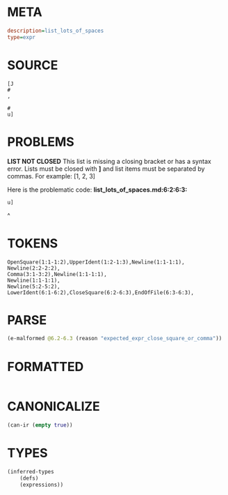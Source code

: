 # META
~~~ini
description=list_lots_of_spaces
type=expr
~~~
# SOURCE
~~~roc
[J
#
,

#
u]
~~~
# PROBLEMS
**LIST NOT CLOSED**
This list is missing a closing bracket or has a syntax error.
Lists must be closed with **]** and list items must be separated by commas.
For example:     [1, 2, 3]

Here is the problematic code:
**list_lots_of_spaces.md:6:2:6:3:**
```roc
u]
```
 ^


# TOKENS
~~~zig
OpenSquare(1:1-1:2),UpperIdent(1:2-1:3),Newline(1:1-1:1),
Newline(2:2-2:2),
Comma(3:1-3:2),Newline(1:1-1:1),
Newline(1:1-1:1),
Newline(5:2-5:2),
LowerIdent(6:1-6:2),CloseSquare(6:2-6:3),EndOfFile(6:3-6:3),
~~~
# PARSE
~~~clojure
(e-malformed @6.2-6.3 (reason "expected_expr_close_square_or_comma"))
~~~
# FORMATTED
~~~roc

~~~
# CANONICALIZE
~~~clojure
(can-ir (empty true))
~~~
# TYPES
~~~clojure
(inferred-types
	(defs)
	(expressions))
~~~
